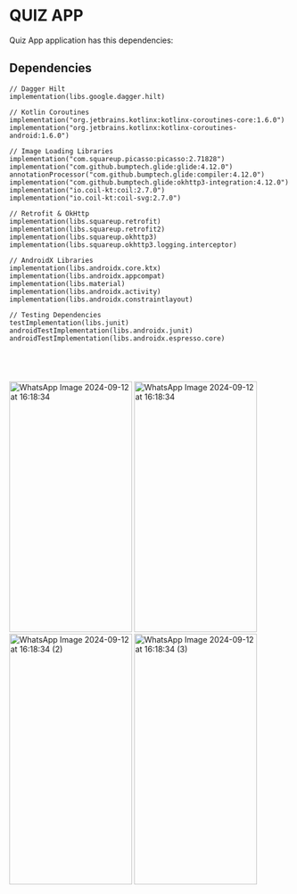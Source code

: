 # QUIZ APP

Quiz App application has this dependencies: 

## Dependencies

    // Dagger Hilt
    implementation(libs.google.dagger.hilt)
    
    // Kotlin Coroutines
    implementation("org.jetbrains.kotlinx:kotlinx-coroutines-core:1.6.0")
    implementation("org.jetbrains.kotlinx:kotlinx-coroutines-android:1.6.0")
    
    // Image Loading Libraries
    implementation("com.squareup.picasso:picasso:2.71828")
    implementation("com.github.bumptech.glide:glide:4.12.0")
    annotationProcessor("com.github.bumptech.glide:compiler:4.12.0")
    implementation("com.github.bumptech.glide:okhttp3-integration:4.12.0")
    implementation("io.coil-kt:coil:2.7.0")
    implementation("io.coil-kt:coil-svg:2.7.0")
    
    // Retrofit & OkHttp
    implementation(libs.squareup.retrofit)
    implementation(libs.squareup.retrofit2)
    implementation(libs.squareup.okhttp3)
    implementation(libs.squareup.okhttp3.logging.interceptor)
    
    // AndroidX Libraries
    implementation(libs.androidx.core.ktx)
    implementation(libs.androidx.appcompat)
    implementation(libs.material)
    implementation(libs.androidx.activity)
    implementation(libs.androidx.constraintlayout)
    
    // Testing Dependencies
    testImplementation(libs.junit)
    androidTestImplementation(libs.androidx.junit)
    androidTestImplementation(libs.androidx.espresso.core)
    
#

<br>
<p float="left">
  <img src="https://github.com/user-attachments/assets/cc6111fc-86f1-40c6-b1be-397a55a9c58b" width="220" height="450" alt="WhatsApp Image 2024-09-12 at 16:18:34">
  <img src="https://github.com/user-attachments/assets/d38aac13-8c6c-41dd-a986-d1d018e26256" width="220" height="450" alt="WhatsApp Image 2024-09-12 at 16:18:34">
  <img src="https://github.com/user-attachments/assets/0e79e0e7-0ecc-45f9-a1cc-8e749532439b" width="220" height="450" alt="WhatsApp Image 2024-09-12 at 16:18:34 (2)">
  <img src="https://github.com/user-attachments/assets/d08f3170-a4cd-4768-8099-ea3caef17e8c" width="220" height="450" alt="WhatsApp Image 2024-09-12 at 16:18:34 (3)">
</p>


